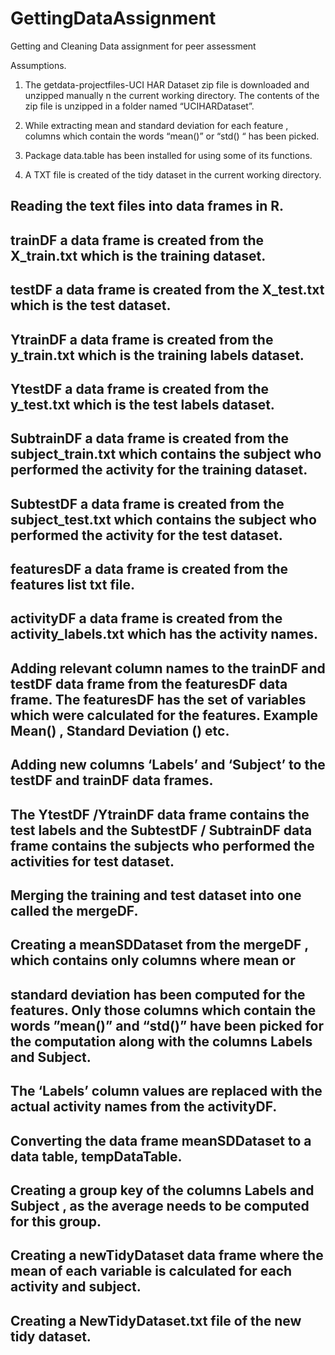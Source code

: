 GettingDataAssignment
=====================

Getting and Cleaning Data assignment for peer assessment

Assumptions.
1.	The getdata-projectfiles-UCI HAR Dataset zip file is downloaded and unzipped manually n the current working directory. The contents of the zip file is unzipped in a folder named “UCIHARDataset”.

2.	While extracting mean and standard deviation for each feature , columns which contain the words “mean()” or “std() “ has been picked.

3.	Package data.table has been installed for using some of its functions.

4.	A TXT file is created of the tidy dataset in the current working directory.



## Reading the text files into data frames in R.
## trainDF a data frame is created from the X_train.txt which is the training dataset.
## testDF a data frame is created from the X_test.txt which is the test dataset.
## YtrainDF a data frame is created from the y_train.txt which is the training labels dataset.
## YtestDF a data frame is created from the y_test.txt which is the test labels dataset.
## SubtrainDF  a data frame is created from the subject_train.txt which contains the subject who performed the activity for the training dataset.
## SubtestDF  a data frame is created from the subject_test.txt which contains the subject who performed the activity for the test dataset.
## featuresDF a data frame is created from the features list txt file.
## activityDF a data frame is created from the activity_labels.txt which has the activity names.
## Adding relevant column names to the trainDF and testDF data frame  from the featuresDF data frame. The featuresDF  has the set of variables which were  calculated for the features. Example Mean() , Standard Deviation () etc. 
## Adding new columns ‘Labels’ and ‘Subject’ to the testDF and trainDF data frames. 
## The YtestDF /YtrainDF data frame contains the test labels and the SubtestDF / SubtrainDF data frame contains the subjects who performed the activities for test  dataset.
## Merging the training and test dataset into one called the mergeDF. 
## Creating a meanSDDataset  from the mergeDF , which contains only columns where mean or    
## standard deviation has been computed for the features. Only those columns which contain the words ”mean()” and “std()” have been picked for the computation  along with the columns  Labels and Subject.
## The ‘Labels’ column values are  replaced with the actual activity names from  the activityDF.
## Converting the data frame meanSDDataset to a data table, tempDataTable.
## Creating a group key of the columns Labels and Subject , as the average needs to be computed for  this group.
## Creating a  newTidyDataset data frame where the mean of each variable is calculated for each activity and subject.
## Creating a NewTidyDataset.txt file of the new tidy dataset.

